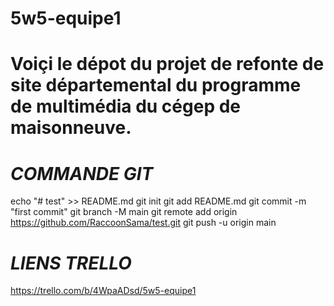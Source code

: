 # 5w5-equipe1
# Voiçi le dépot du projet de refonte de site départemental du programme de multimédia du cégep de maisonneuve.


# *COMMANDE GIT*


echo "# test" >> README.md
git init
git add README.md
git commit -m "first commit"
git branch -M main
git remote add origin https://github.com/RaccoonSama/test.git
git push -u origin main


# *LIENS TRELLO*

https://trello.com/b/4WpaADsd/5w5-equipe1
